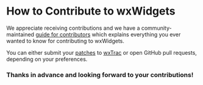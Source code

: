 # How to Contribute to wxWidgets

We appreciate receiving contributions and we have a community-maintained
[guide for contributors](https://wiki.wxwidgets.org/Development:_How_To_Contribute)
which explains everything you ever wanted to know for contributing to
wxWidgets.

You can either submit your [patches](https://trac.wxwidgets.org/wiki/HowToSubmitPatches)
to [wxTrac](https://trac.wxwidgets.org/newticket) or open GitHub pull requests,
depending on your preferences.

### Thanks in advance and looking forward to your contributions!
